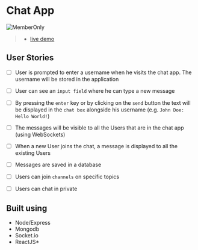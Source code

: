 # Chat App
![MemberOnly](https://github.com/yabani98/ChatApp/blob/master/ChatApp.png?raw=true)

> - [live demo](#)

## User Stories

-   [ ] User is prompted to enter a username when he visits the chat app. The username will be stored in the application
-   [ ] User can see an `input field` where he can type a new message
-   [ ] By pressing the `enter` key or by clicking on the `send` button the text will be displayed in the `chat box` alongside his username (e.g. `John Doe: Hello World!`)
-   [ ] The messages will be visible to all the Users that are in the chat app (using WebSockets)
-   [ ] When a new User joins the chat, a message is displayed to all the existing Users
-   [ ] Messages are saved in a database
-   [ ] Users can join `channels` on specific topics
-   [ ] Users can chat in private


## Built using
* Node/Express
* Mongodb
* Socket.io
* ReactJS*